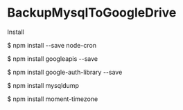 # BackupMysqlToGoogleDrive

Install

$ npm install --save node-cron

$ npm install googleapis --save

$ npm install google-auth-library --save

$ npm install mysqldump

$ npm install moment-timezone
